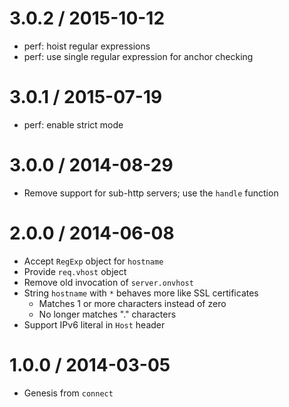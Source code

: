 # 3.0.2 / 2015-10-12

- perf: hoist regular expressions
- perf: use single regular expression for anchor checking

# 3.0.1 / 2015-07-19

- perf: enable strict mode

# 3.0.0 / 2014-08-29

- Remove support for sub-http servers; use the `handle` function

# 2.0.0 / 2014-06-08

- Accept `RegExp` object for `hostname`
- Provide `req.vhost` object
- Remove old invocation of `server.onvhost`
- String `hostname` with `*` behaves more like SSL certificates
  - Matches 1 or more characters instead of zero
  - No longer matches "." characters
- Support IPv6 literal in `Host` header

# 1.0.0 / 2014-03-05

- Genesis from `connect`
